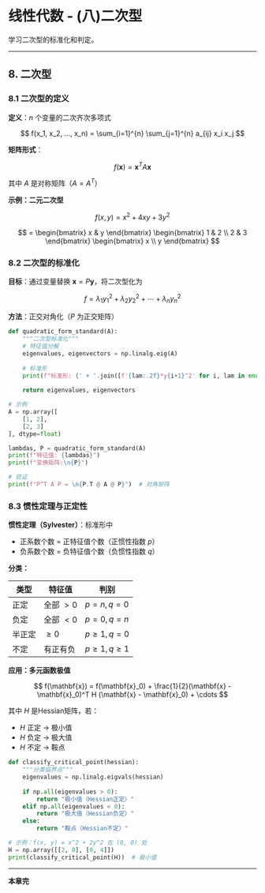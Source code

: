 # 线性代数 - (八)二次型

学习二次型的标准化和判定。

---

## 8. 二次型

### 8.1 二次型的定义

**定义**：$n$ 个变量的二次齐次多项式

$$
f(x_1, x_2, ..., x_n) = \sum_{i=1}^{n} \sum_{j=1}^{n} a_{ij} x_i x_j
$$

**矩阵形式**：

$$
f(\mathbf{x}) = \mathbf{x}^T A \mathbf{x}
$$

其中 $A$ 是对称矩阵（$A = A^T$）

**示例：二元二次型**

$$
f(x, y) = x^2 + 4xy + 3y^2
$$

$$
= \begin{bmatrix} x & y \end{bmatrix}
\begin{bmatrix} 1 & 2 \\ 2 & 3 \end{bmatrix}
\begin{bmatrix} x \\ y \end{bmatrix}
$$

### 8.2 二次型的标准化

**目标**：通过变量替换 $\mathbf{x} = P\mathbf{y}$，将二次型化为

$$
f = \lambda_1 y_1^2 + \lambda_2 y_2^2 + \cdots + \lambda_n y_n^2
$$

**方法**：正交对角化（$P$ 为正交矩阵）

```python
def quadratic_form_standard(A):
    """二次型标准化"""
    # 特征值分解
    eigenvalues, eigenvectors = np.linalg.eig(A)
    
    # 标准形
    print(f"标准形: {' + '.join([f'{lam:.2f}*y{i+1}^2' for i, lam in enumerate(eigenvalues)])}")
    
    return eigenvalues, eigenvectors

# 示例
A = np.array([
    [1, 2],
    [2, 3]
], dtype=float)

lambdas, P = quadratic_form_standard(A)
print(f"特征值: {lambdas}")
print(f"变换矩阵:\n{P}")

# 验证
print(f"P^T A P = \n{P.T @ A @ P}")  # 对角矩阵
```

### 8.3 惯性定理与正定性

**惯性定理（Sylvester）**：标准形中
- 正系数个数 = 正特征值个数（正惯性指数 $p$）
- 负系数个数 = 负特征值个数（负惯性指数 $q$）

**分类：**

| 类型 | 特征值 | 判别 |
|------|--------|------|
| 正定 | 全部 $> 0$ | $p = n, q = 0$ |
| 负定 | 全部 $< 0$ | $p = 0, q = n$ |
| 半正定 | $\geq 0$ | $p \geq 1, q = 0$ |
| 不定 | 有正有负 | $p \geq 1, q \geq 1$ |

**应用：多元函数极值**

$$
f(\mathbf{x}) = f(\mathbf{x}_0) + \frac{1}{2}(\mathbf{x} - \mathbf{x}_0)^T H (\mathbf{x} - \mathbf{x}_0) + \cdots
$$

其中 $H$ 是Hessian矩阵，若：
- $H$ 正定 → 极小值
- $H$ 负定 → 极大值
- $H$ 不定 → 鞍点

```python
def classify_critical_point(hessian):
    """分类临界点"""
    eigenvalues = np.linalg.eigvals(hessian)
    
    if np.all(eigenvalues > 0):
        return "极小值（Hessian正定）"
    elif np.all(eigenvalues < 0):
        return "极大值（Hessian负定）"
    else:
        return "鞍点（Hessian不定）"

# 示例：f(x, y) = x^2 + 2y^2 在 (0, 0) 处
H = np.array([[2, 0], [0, 4]])
print(classify_critical_point(H))  # 极小值
```

---

**本章完**
